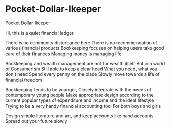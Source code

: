 # Pocket-Dollar-Ikeeper
Pocket Dollar Ikeeper


Hi, this is a quiet financial ledger.

There is no community disturbance here
There is no recommendation of various financial products
Bookkeeping focuses on helping users take good care of their finances
Managing money is managing life

Bookkeeping and wealth management are not for wealth itself
But in a world of Consumerism
Still able to keep a clear head
What you need, what you don't need
Spend every penny on the blade
Slowly move towards a life of financial freedom

Bookkeeping tends to be younger,
Closely integrate with the needs of contemporary young people
Make appropriate design according to the current popular types of expenditure and income and the ideal lifestyle
Trying to be a very handy financial accounting tool
For both boys and girls

Design simple literature and art, and keep accounts like hand accounts
Spread out your future slowly
